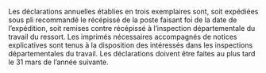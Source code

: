 Les déclarations annuelles établies en trois exemplaires sont, soit expédiées sous pli recommandé le récépissé de la poste faisant foi de la date de l’expédition, soit remises contre récépissé à l’inspection départementale du travail du ressort.
Les imprimés nécessaires accompagnés de notices explicatives sont tenus à la disposition des intéressés dans les inspections départementales du travail.
Les déclarations doivent être faites au plus tard le 31 mars de l’année suivante.